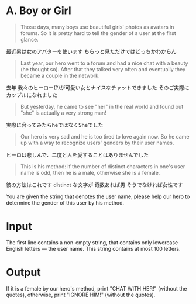# A. Boy or Girl

> Those days, many boys use beautiful girls' photos as avatars in forums.
> So it is pretty hard to tell the gender of a user at the first glance.

最近男は女のアバターを使います
ちらっと見ただけではどっちかわからん

> Last year, our hero went to a forum and had a nice chat with a beauty (he thought so).
> After that they talked very often and eventually they became a couple in the network.

去年 我々のヒーロー(?)が可愛い女とナイスなチャットできました
そのご実際にカップルになれました

> But yesterday, he came to see "her" in the real world
> and found out "she" is actually a very strong man!

実際に合ってみたらheではなくSheでした

> Our hero is very sad and he is too tired to love again now.
> So he came up with a way to recognize users' genders by their user names.

ヒーロは悲しんで、二度と人を愛することはありませんでした

> This is his method: if the number of distinct characters in one's user name is odd,
> then he is a male, otherwise she is a female.

彼の方法はこれです distinct な文字が 奇数あれば男
そうでなければ女性です

You are given the string that denotes the user name,
please help our hero to determine the gender of this user by his method.

# Input

The first line contains a non-empty string,
that contains only lowercase English letters — the user name.
This string contains at most 100 letters.

# Output

If it is a female by our hero's method,
print "CHAT WITH HER!" (without the quotes),
otherwise, print "IGNORE HIM!" (without the quotes).

